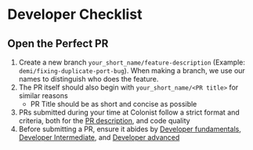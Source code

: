 # Developer Checklist

## Open the Perfect PR
1. Create a new branch `your_short_name/feature-description` (Example: `demi/fixing-duplicate-port-bug`). When making a branch, we use our names to distinguish who does the feature.
1. The PR itself should also begin with `your_short_name/<PR title>` for similar reasons
    - PR Title should be as short and concise as possible
1. PRs submitted during your time at Colonist follow a strict format and criteria, both for the [PR description](/docs/pr-format.md), and code quality
1. Before submitting a PR, ensure it abides by [Developer fundamentals](/docs/developer/developer-fundamentals.md), [Developer Intermediate](/docs/developer/developer-intermediate.md), and [Developer advanced](/docs/developer/developer-advanced.md)